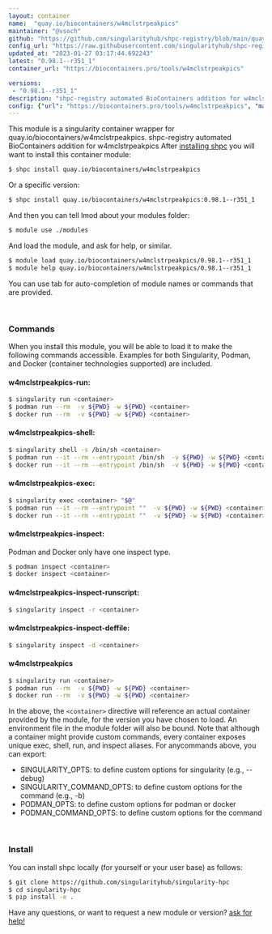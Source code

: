```yaml
---
layout: container
name:  "quay.io/biocontainers/w4mclstrpeakpics"
maintainer: "@vsoch"
github: "https://github.com/singularityhub/shpc-registry/blob/main/quay.io/biocontainers/w4mclstrpeakpics/container.yaml"
config_url: "https://raw.githubusercontent.com/singularityhub/shpc-registry/main/quay.io/biocontainers/w4mclstrpeakpics/container.yaml"
updated_at: "2023-01-27 03:17:44.692243"
latest: "0.98.1--r351_1"
container_url: "https://biocontainers.pro/tools/w4mclstrpeakpics"

versions:
 - "0.98.1--r351_1"
description: "shpc-registry automated BioContainers addition for w4mclstrpeakpics"
config: {"url": "https://biocontainers.pro/tools/w4mclstrpeakpics", "maintainer": "@vsoch", "description": "shpc-registry automated BioContainers addition for w4mclstrpeakpics", "latest": {"0.98.1--r351_1": "sha256:c474a6bf024776b3fb303c8bc8325ee4dda57ec3efb72b2629d3b55024eb042a"}, "tags": {"0.98.1--r351_1": "sha256:c474a6bf024776b3fb303c8bc8325ee4dda57ec3efb72b2629d3b55024eb042a"}, "docker": "quay.io/biocontainers/w4mclstrpeakpics"}
---
```


This module is a singularity container wrapper for quay.io/biocontainers/w4mclstrpeakpics.
shpc-registry automated BioContainers addition for w4mclstrpeakpics
After [installing shpc](#install) you will want to install this container module:


```bash
$ shpc install quay.io/biocontainers/w4mclstrpeakpics
```

Or a specific version:

```bash
$ shpc install quay.io/biocontainers/w4mclstrpeakpics:0.98.1--r351_1
```

And then you can tell lmod about your modules folder:

```bash
$ module use ./modules
```

And load the module, and ask for help, or similar.

```bash
$ module load quay.io/biocontainers/w4mclstrpeakpics/0.98.1--r351_1
$ module help quay.io/biocontainers/w4mclstrpeakpics/0.98.1--r351_1
```

You can use tab for auto-completion of module names or commands that are provided.

<br>

### Commands

When you install this module, you will be able to load it to make the following commands accessible.
Examples for both Singularity, Podman, and Docker (container technologies supported) are included.

#### w4mclstrpeakpics-run:

```bash
$ singularity run <container>
$ podman run --rm  -v ${PWD} -w ${PWD} <container>
$ docker run --rm  -v ${PWD} -w ${PWD} <container>
```

#### w4mclstrpeakpics-shell:

```bash
$ singularity shell -s /bin/sh <container>
$ podman run --it --rm --entrypoint /bin/sh  -v ${PWD} -w ${PWD} <container>
$ docker run --it --rm --entrypoint /bin/sh  -v ${PWD} -w ${PWD} <container>
```

#### w4mclstrpeakpics-exec:

```bash
$ singularity exec <container> "$@"
$ podman run --it --rm --entrypoint ""  -v ${PWD} -w ${PWD} <container> "$@"
$ docker run --it --rm --entrypoint ""  -v ${PWD} -w ${PWD} <container> "$@"
```

#### w4mclstrpeakpics-inspect:

Podman and Docker only have one inspect type.

```bash
$ podman inspect <container>
$ docker inspect <container>
```

#### w4mclstrpeakpics-inspect-runscript:

```bash
$ singularity inspect -r <container>
```

#### w4mclstrpeakpics-inspect-deffile:

```bash
$ singularity inspect -d <container>
```



#### w4mclstrpeakpics

```bash
$ singularity run <container>
$ podman run --rm  -v ${PWD} -w ${PWD} <container>
$ docker run --rm  -v ${PWD} -w ${PWD} <container>
```


In the above, the `<container>` directive will reference an actual container provided
by the module, for the version you have chosen to load. An environment file in the
module folder will also be bound. Note that although a container
might provide custom commands, every container exposes unique exec, shell, run, and
inspect aliases. For anycommands above, you can export:

 - SINGULARITY_OPTS: to define custom options for singularity (e.g., --debug)
 - SINGULARITY_COMMAND_OPTS: to define custom options for the command (e.g., -b)
 - PODMAN_OPTS: to define custom options for podman or docker
 - PODMAN_COMMAND_OPTS: to define custom options for the command

<br>

### Install

You can install shpc locally (for yourself or your user base) as follows:

```bash
$ git clone https://github.com/singularityhub/singularity-hpc
$ cd singularity-hpc
$ pip install -e .
```

Have any questions, or want to request a new module or version? [ask for help!](https://github.com/singularityhub/singularity-hpc/issues)